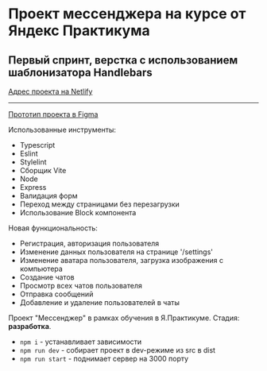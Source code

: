 # Проект мессенджера на курсе от Яндекс Практикума

## Первый спринт, верстка с использованием шаблонизатора Handlebars

[Адрес проекта на Netlify](https://frabjous-tarsier-921d27.netlify.app/)

---

[Прототип проекта в Figma](https://disk.yandex.ru/d/-V6pxHBlBkRVxw)

Использованные инструменты:

* Typescript
* Eslint
* Stylelint
* Сборщик Vite
* Node
* Express
* Валидация форм
* Переход между страницами без перезагрузки
* Использование Block компонента

Новая функциональность:

* Регистрация, авторизация пользователя
* Изменение данных пользователя на странице '/settings'
* Изменение аватара пользователя, загрузка изображения с компьютера
* Создание чатов
* Просмотр всех чатов пользователя
* Отправка сообщений
* Добавление и удаление пользователей в чаты

Проект "Мессенджер" в рамках обучения в Я.Практикуме.
Стадия: **разработка**.

* `npm i` - устанавливает зависимости
* `npm run dev` - собирает проект в dev-режиме из src в dist
* `npm run start` - поднимает сервер на 3000 порту
